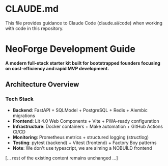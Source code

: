 # CLAUDE.md

This file provides guidance to Claude Code (claude.ai/code) when working with code in this repository.

# NeoForge Development Guide

**A modern full-stack starter kit built for bootstrapped founders focusing on cost-efficiency and rapid MVP development.**

## Architecture Overview

### Tech Stack
- **Backend**: FastAPI + SQLModel + PostgreSQL + Redis + Alembic migrations
- **Frontend**: Lit 4.0 Web Components + Vite + PWA-ready configuration
- **Infrastructure**: Docker containers + Make automation + GitHub Actions CI/CD
- **Monitoring**: Prometheus metrics + structured logging (structlog)
- **Testing**: pytest (backend) + Vitest (frontend) + Factory Boy patterns
- **Note**: We don't use typescript, we are aiming a NOBUILD frontend

[... rest of the existing content remains unchanged ...]
